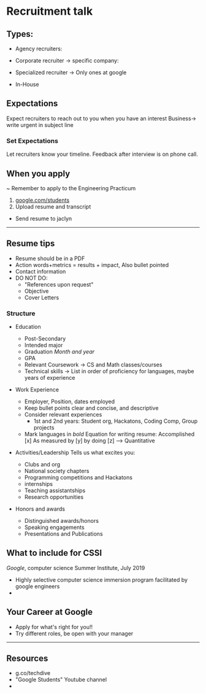 # Recruitment talk

## Types:

* Agency recruiters:

* Corporate recruiter -> specific company:

* Specialized recruiter -> Only ones at google

* In-House


## Expectations

Expect recruiters to reach out to you when you have an interest
Business-> write urgent in subject line

### Set Expectations

Let recruiters know your timeline.
Feedback after interview is on phone call.

## When you apply  

~ Remember to apply to the Engineering Practicum
1. [google.com/students](google.com/students)
2. Upload resume and transcript

- Send resume to jaclyn

---------

## Resume tips

* Resume should be in a PDF
* Action words+metrics = results + impact, Also bullet pointed
* Contact information
* DO NOT DO:
  - "References upon request"
  - Objective
  - Cover Letters

### Structure

- Education
  * Post-Secondary
  * Intended major
  * Graduation _Month and year_
  * GPA
  * Relevant Coursework   -> CS and Math classes/courses
  * Technical skills  -> List in order of proficiency for languages, maybe years of experience

- Work Experience
  * Employer, Position, dates employed
  * Keep bullet points clear and concise, and descriptive
  * Consider relevant experiences
    - 1st and 2nd years: Student org, Hackatons, Coding Comp, Group projects
  * Mark languages in _bold_
Equation for writing resume: Accomplished [x] As measured by [y] by doing [z] --> Quantitative

- Activities/Leadership
  Tells us what excites you:
    * Clubs and org
    * National society chapters
    * Programming competitions and Hackatons
    * internships
    * Teaching assistantships
    * Research opportunities

- Honors and awards
    * Distinguished awards/honors
    * Speaking engagements
    * Presentations and Publications

## What to include for CSSI

  _Google_, computer science Summer Institute, July 2019

  * Highly selective computer science immersion program facilitated by google engineers
  *

## Your Career at Google

- Apply for what's right for you!!
- Try different roles, be open with your manager

--------

## Resources

* g.co/techdive
* "Google Students" Youtube channel
*
